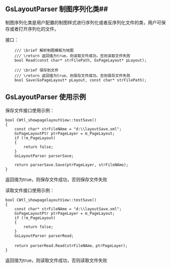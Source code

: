 ## GsLayoutParser 制图序列化类##
制图序列化类是用户配置的制图样式进行序列化或者反序列化文件的类，用户可保存或者打开序列化的文件。



接口：
```
	/// \brief 解析制图模板为地图
	/// \return 返回值为true，则读取文件成功，否则读取文件失败
	bool Read(const char* strFilePath, GsPageLayout* pLayout);

	/// \brief 保存到文件
	/// \return 返回值为true，则保存文件成功，否则保存文件失败
	bool Save(GsPageLayout* pLayout, const char* strFilePath);

```


## GsLayoutParser 使用示例 ##

保存文件接口使用示例：
```
bool CWtl_showpagelayoutView::testSave()
{
	const char* strFileNAme = "d:\\layoutSave.xml";
	GsPageLayoutPtr ptrPageLayer = m_PageLayout;
	if (!m_PageLayout)
	{
		return false;
	}
	GsLayoutParser parserSave;

	return parserSave.Save(ptrPageLayer, strFileNAme);
}
```
返回值为true，则保存文件成功，否则保存文件失败


读取文件接口使用示例：
```
bool CWtl_showpagelayoutView::testSave()
{
	const char* strFileNAme = "d:\\layoutSave.xml";
	GsPageLayoutPtr ptrPageLayer = m_PageLayout;
	if (!m_PageLayout)
	{
		return false;
	}
	GsLayoutParser parserRead;

	return parserRead.Read(strFileNAme，ptrPageLayer);
}
```
返回值为true，则读取文件成功，否则读取文件失败